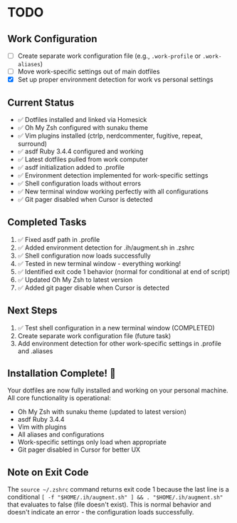 # TODO

## Work Configuration
- [ ] Create separate work configuration file (e.g., `.work-profile` or `.work-aliases`)
- [ ] Move work-specific settings out of main dotfiles
- [x] Set up proper environment detection for work vs personal settings

## Current Status
- ✅ Dotfiles installed and linked via Homesick
- ✅ Oh My Zsh configured with sunaku theme
- ✅ Vim plugins installed (ctrlp, nerdcommenter, fugitive, repeat, surround)
- ✅ asdf Ruby 3.4.4 configured and working
- ✅ Latest dotfiles pulled from work computer
- ✅ asdf initialization added to .profile
- ✅ Environment detection implemented for work-specific settings
- ✅ Shell configuration loads without errors
- ✅ New terminal window working perfectly with all configurations
- ✅ Git pager disabled when Cursor is detected

## Completed Tasks
1. ✅ Fixed asdf path in .profile
2. ✅ Added environment detection for .ih/augment.sh in .zshrc
3. ✅ Shell configuration now loads successfully
4. ✅ Tested in new terminal window - everything working!
5. ✅ Identified exit code 1 behavior (normal for conditional at end of script)
6. ✅ Updated Oh My Zsh to latest version
7. ✅ Added git pager disable when Cursor is detected

## Next Steps
1. ✅ Test shell configuration in a new terminal window (COMPLETED)
2. Create separate work configuration file (future task)
3. Add environment detection for other work-specific settings in .profile and .aliases

## Installation Complete! 🎉
Your dotfiles are now fully installed and working on your personal machine. All core functionality is operational:
- Oh My Zsh with sunaku theme (updated to latest version)
- asdf Ruby 3.4.4
- Vim with plugins
- All aliases and configurations
- Work-specific settings only load when appropriate
- Git pager disabled in Cursor for better UX

## Note on Exit Code
The `source ~/.zshrc` command returns exit code 1 because the last line is a conditional `[ -f "$HOME/.ih/augment.sh" ] && . "$HOME/.ih/augment.sh"` that evaluates to false (file doesn't exist). This is normal behavior and doesn't indicate an error - the configuration loads successfully. 